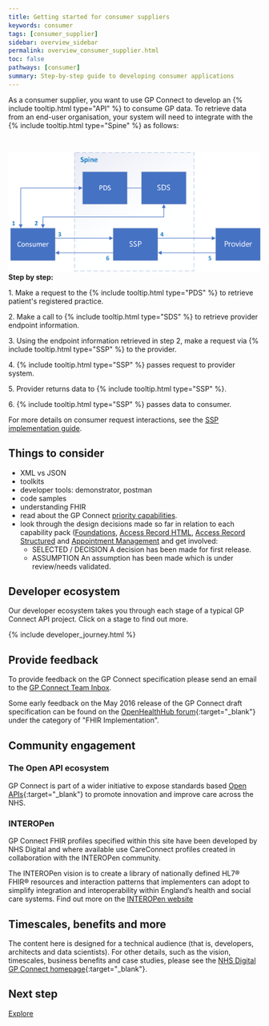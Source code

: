 ```yaml
---
title: Getting started for consumer suppliers
keywords: consumer
tags: [consumer_supplier]
sidebar: overview_sidebar
permalink: overview_consumer_supplier.html
toc: false
pathways: [consumer]
summary: Step-by-step guide to developing consumer applications
---
```


<p>As a consumer supplier, you want to use GP Connect to develop an {% include tooltip.html type="API" %} to consume GP data. To retrieve data from an end-user organisation, your system will need to integrate with the {% include tooltip.html type="Spine" %} as follows:</p>

<br>

![Img](images/overview/gp_connect_apis.png)
<br>
**Step by step:**
<p>1. Make a request to the {% include tooltip.html type="PDS" %} to retrieve patient's registered practice.</p>
<p>2. Make a call to {% include tooltip.html type="SDS" %} to retrieve provider endpoint information.</p>
<p>3. Using the endpoint information retrieved in step 2, make a request via {% include tooltip.html type="SSP" %} to the provider.</p>
<p>4. {% include tooltip.html type="SSP" %} passes request to provider system.</p>
<p>5. Provider returns data to {% include tooltip.html type="SSP" %}.</p>
<p>6. {% include tooltip.html type="SSP" %} passes data to consumer.</p>

For more details on consumer request interactions, see the [SSP implementation guide](https://developer.nhs.uk/apis/spine-core-1-0/ssp_implementation_guide.html).

## Things to consider

- XML vs JSON
- toolkits
- developer tools: demonstrator, postman
- code samples
- understanding FHIR
- read about the GP Connect [priority capabilities](overview_priority_capabilities.html).
- look through the design decisions made so far in relation to each capability pack ([Foundations](foundations_design.html), [Access Record HTML](accessrecord.html), [Access Record Structured](accessrecord_structured_design.html) and [Appointment Management](appointments_design.html) and get involved:
	- <span class="label label-success">SELECTED</span> / <span class="label label-info">DECISION</span> A decision has been made for first release.
	- <span class="label label-warning">ASSUMPTION</span> An assumption has been made which is under review/needs validated.

## Developer ecosystem

Our developer ecosystem takes you through each stage of a typical GP Connect API project. Click on a stage to find out more.
  
{% include developer_journey.html %}

## Provide feedback

To provide feedback on the GP Connect specification please send an email to the [GP Connect Team Inbox](mailto://gpconnect@nhs.net).

Some early feedback on the May 2016 release of the GP Connect draft specification can be found on the [OpenHealthHub forum](https://www.openhealthhub.org/c/fhir-implementation){:target="_blank"} under the category of "FHIR Implementation".

## Community engagement

### The Open API ecosystem

GP Connect is part of a wider initiative to expose standards based [Open APIs](designprinciples_open_api_principles.html#open-api){:target="_blank"} to promote innovation and improve care across the NHS.

### INTEROPen

GP Connect FHIR profiles specified within this site have been developed by NHS Digital and where available use CareConnect profiles created in collaboration with the INTEROPen community.

The INTEROPen vision is to create a library of nationally defined HL7® FHIR® resources and interaction patterns that implementers can adopt to simplify integration and interoperability within England’s health and social care systems. Find out more on the [INTEROPen website](https://www.interopen.org/)

## Timescales, benefits and more

The content here is designed for a technical audience (that is, developers, architects and data scientists). For other details, such as the vision, timescales, business benefits and case studies, please see the [NHS Digital GP Connect homepage](https://digital.nhs.uk/article/1275/GP-Connect){:target="_blank"}.

## Next step ##
[Explore](/overview_explore.html)
